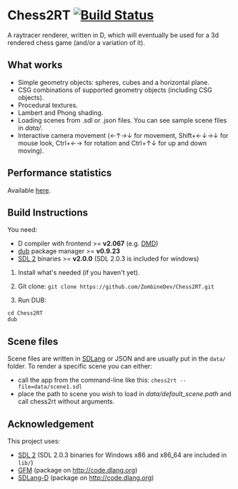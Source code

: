 Chess2RT [![Build Status](https://travis-ci.org/ZombineDev/Chess2RT.svg?branch=master)](https://travis-ci.org/ZombineDev/Chess2RT)
========
A raytracer renderer, written in D, which will eventually be used for a
3d rendered chess game (and/or a variation of it).

What works
----------
+ Simple geometry objects: spheres, cubes and a horizontal plane.
+ CSG combinations of supported geometry  objects (including CSG objects).
+ Procedural textures.
+ Lambert and Phong shading.
+ Loading scenes from .sdl or .json files. You can see sample scene files in _data/_.
+ Interactive camera movement (←↑→↓ for movement, Shift+←↓→↓ for mouse look,
Ctrl+←→ for rotation and Ctrl+↑↓ for up and down moving).

Performance statistics
----------------------
Available [here](https://github.com/ZombineDev/Chess2RT/blob/master/perf-results.md).

Build Instructions
------------------
You need:
+ D compiler with frontend >= **v2.067** (e.g. [DMD][1])
+ [dub][2] package manager >= **v0.9.23**
+ [SDL 2][3] binaries >= **v2.0.0** (SDL 2.0.3 is included for windows)

1. Install what's needed (if you haven't yet).

2. Git clone:
```git clone https://github.com/ZombineDev/Chess2RT.git```

3. Run DUB:

```
cd Chess2RT
dub
```

Scene files
-----------
Scene files are written in [SDLang][5] or JSON and are usually put in the `data/` folder.
To render a specific scene you can either:
+ call the app from the command-line like this:
```chess2rt --file=data/scene1.sdl```
+ place the path to scene you wish to load in *data/default_scene.path* and call chess2rt without arguments.

Acknowledgement
---------------
This project uses:
+ [SDL 2][3] (SDL 2.0.3 binaries for Windows x86 and x86_64
  are included in `lib/`)
+ [GFM][4] (package on http://code.dlang.org)
+ [SDLang-D][5] (package on http://code.dlang.org)

[1]: http://dlang.org/download.html
[2]: http://code.dlang.org/download
[3]: http://www.libsdl.org/download-2.0.php
[4]: https://github.com/d-gamedev-team/gfm
[5]: https://github.com/Abscissa/SDLang-D
